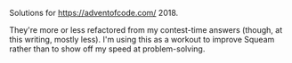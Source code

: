 Solutions for https://adventofcode.com/ 2018.

They're more or less refactored from my contest-time answers (though,
at this writing, mostly less). I'm using this as a workout to improve
Squeam rather than to show off my speed at problem-solving.
